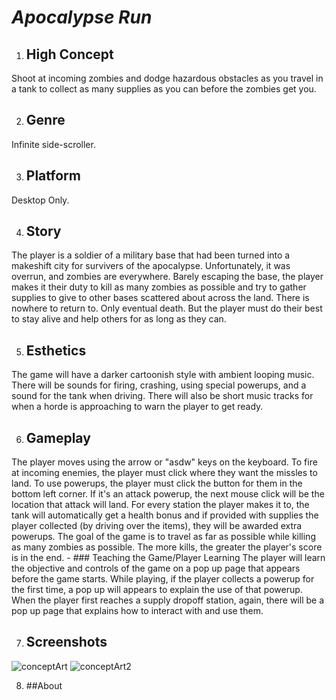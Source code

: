 # *Apocalypse Run*

1. ## High Concept
Shoot at incoming zombies and dodge hazardous obstacles as you travel in a tank to collect as 
many supplies as you can before the zombies get you.

2. ## Genre
Infinite side-scroller.

3. ## Platform
Desktop Only.

4. ## Story
The player is a soldier of a military base that had been turned into a makeshift city for survivers
of the apocalypse. Unfortunately, it was overrun, and zombies are everywhere. Barely escaping the base,
the player makes it their duty to kill as many zombies as possible and try to gather supplies to give
to other bases scattered about across the land. There is nowhere to return to. Only eventual death. 
But the player must do their best to stay alive and help others for as long as they can.

5. ## Esthetics
The game will have a darker cartoonish style with ambient looping music. There will be sounds for firing,
crashing, using special powerups, and a sound for the tank when driving. There will also be short music
tracks for when a horde is approaching to warn the player to get ready.

6. ## Gameplay
The player moves using the arrow or "asdw" keys on the keyboard. To fire at incoming enemies, the player 
must click where they want the missles to land. To use powerups, the player must click the button for them in the
bottom left corner. If it's an attack powerup, the next mouse click will be the location that attack
will land. For every station the player makes it to, the tank will automatically get a health bonus and if
provided with supplies the player collected (by driving over the items), they will be awarded extra powerups.
The goal of the game is to travel as far as possible while killing as many zombies as possible. The more kills,
the greater the player's score is in the end.
	- ### Teaching the Game/Player Learning
	The player will learn the objective and controls of the game on a pop up page that appears before the
	game starts. While playing, if the player collects a powerup for the first time, a pop up will appears
	to explain the use of that powerup. When the player first reaches a supply dropoff station, again, there
	will be a pop up page that explains how to interact with and use them.

7. ## Screenshots
![conceptArt](https://people.rit.edu/bnk5901/230/project1/media/conceptArt.jpg)
![conceptArt2](https://people.rit.edu/bnk5901/230/project1/media/conceptArt2.jpg)

8. ##About